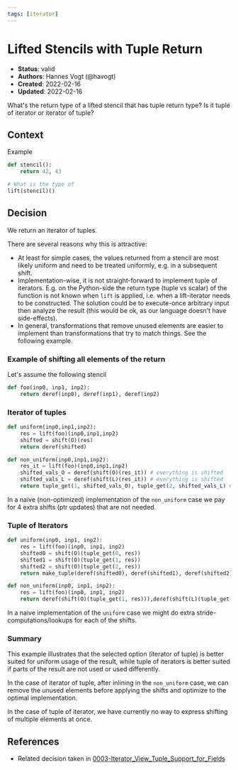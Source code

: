```yaml
---
tags: [iterator]
---
```


# Lifted Stencils with Tuple Return

- **Status**: valid
- **Authors**: Hannes Vogt (@havogt)
- **Created**: 2022-02-16
- **Updated**: 2022-02-16

What's the return type of a lifted stencil that has tuple return type? Is it tuple of iterator or iterator of tuple?

## Context

Example

```python
def stencil():
    return 42, 43

# What is the type of
lift(stencil)()
```

## Decision

We return an iterator of tuples.

There are several reasons why this is attractive:

- At least for simple cases, the values returned from a stencil are most likely uniform and need to be treated uniformly, e.g. in a subsequent shift.
- Implementation-wise, it is not straight-forward to implement tuple of iterators. E.g. on the Python-side the return type (tuple vs scalar) of the function is not known when `lift` is applied, i.e. when a lift-iterator needs to be constructed. The solution could be to execute-once arbitrary input then analyze the result (this would be ok, as our language doesn't have side-effects).
- In general, transformations that remove unused elements are easier to implement than transformations that try to match things. See the following example.

### Example of shifting all elements of the return

Let's assume the following stencil

```python
def foo(inp0, inp1, inp2):
    return deref(inp0), deref(inp1), deref(inp2)
```

### Iterator of tuples

```python
def uniform(inp0,inp1,inp2):
    res = lift(foo)(inp0,inp1,inp2)
    shifted = shift(O)(res)
    return deref(shifted)

def non_uniform(inp0,inp1,inp2):
    res_it = lift(foo)(inp0,inp1,inp2)
    shifted_vals_O = deref(shift(O)(res_it)) # everything is shifted
    shifted_vals_L = deref(shift(L)(res_it)) # everything is shifted
    return tuple_get(1, shifted_vals_O), tuple_get(2, shifted_vals_L) # we throw away element 0
```

In a naive (non-optimized) implementation of the `non_uniform` case we pay for 4 extra shifts (ptr updates) that are not needed.

### Tuple of Iterators

```python
def uniform(inp0, inp1, inp2):
    res = lift(foo)(inp0, inp1, inp2)
    shifted0 = shift(O)(tuple_get(0, res))
    shifted1 = shift(O)(tuple_get(1, res))
    shifted2 = shift(O)(tuple_get(2, res))
    return make_tuple(deref(shifted0), deref(shifted1), deref(shifted2))

def non_uniform(inp0, inp1, inp2):
    res = lift(foo)(inp0, inp1, inp2)
    return deref(shift(O)(tuple_get(1, res))),deref(shift(L)(tuple_get(2, res)))
```

In a naive implementation of the `uniform` case we might do extra stride-computations/lookups for each of the shifts.

### Summary

This example illustrates that the selected option (iterator of tuple) is better suited for uniform usage of the result, while tuple of iterators is better suited if parts of the result are not used or used differently.

In the case of iterator of tuple, after inlining in the `non_uniform` case, we can remove the unused elements before applying the shifts and optimize to the optimal implementation.

In the case of tuple of iterator, we have currently no way to express shifting of multiple elements at once.

## References <!-- optional -->

- Related decision taken in [0003-Iterator_View_Tuple_Support_for_Fields](0003-Iterator_View_Tuple_Support_for_Fields.md)
